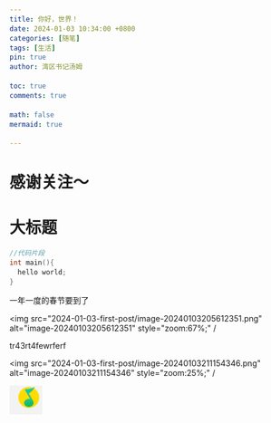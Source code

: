 ```yaml
---
title: 你好，世界！
date: 2024-01-03 10:34:00 +0800
categories: [随笔]
tags: [生活]
pin: true
author: 湾区书记汤姆

toc: true
comments: true

math: false
mermaid: true

---
```


# 感谢关注～ 

# 大标题

```c++
//代码片段
int main(){
  hello world;
}
```

一年一度的春节要到了

<img src="2024-01-03-first-post/image-20240103205612351.png" alt="image-20240103205612351" style="zoom:67%;" /

tr43rt4fewrferf  

<img src="2024-01-03-first-post/image-20240103211154346.png" alt="image-20240103211154346" style="zoom:25%;" /

![image-20240103211358898](../assets/blog_res/2024-01-03-first-post.assets/image-20240103211358898.png)